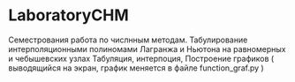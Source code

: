 # LaboratoryCHM
Семестрования работа по числнным методам. 
Табулирование интерполяционными полиномами Лагранжа и Ньютона на равномерных и чебышевских узлах
Табуляция, интерпоция, Построение графиков ( выводящийся на экран, график меняется в файле function_graf.py )

